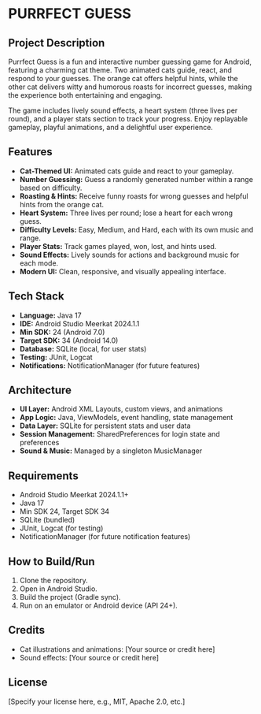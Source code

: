 # PURRFECT GUESS

## Project Description
Purrfect Guess is a fun and interactive number guessing game for Android, featuring a charming cat theme. Two animated cats guide, react, and respond to your guesses. The orange cat offers helpful hints, while the other cat delivers witty and humorous roasts for incorrect guesses, making the experience both entertaining and engaging.

The game includes lively sound effects, a heart system (three lives per round), and a player stats section to track your progress. Enjoy replayable gameplay, playful animations, and a delightful user experience.

## Features
- **Cat-Themed UI:** Animated cats guide and react to your gameplay.
- **Number Guessing:** Guess a randomly generated number within a range based on difficulty.
- **Roasting & Hints:** Receive funny roasts for wrong guesses and helpful hints from the orange cat.
- **Heart System:** Three lives per round; lose a heart for each wrong guess.
- **Difficulty Levels:** Easy, Medium, and Hard, each with its own music and range.
- **Player Stats:** Track games played, won, lost, and hints used.
- **Sound Effects:** Lively sounds for actions and background music for each mode.
- **Modern UI:** Clean, responsive, and visually appealing interface.

## Tech Stack
- **Language:** Java 17
- **IDE:** Android Studio Meerkat 2024.1.1
- **Min SDK:** 24 (Android 7.0)
- **Target SDK:** 34 (Android 14.0)
- **Database:** SQLite (local, for user stats)
- **Testing:** JUnit, Logcat
- **Notifications:** NotificationManager (for future features)

## Architecture
- **UI Layer:** Android XML Layouts, custom views, and animations
- **App Logic:** Java, ViewModels, event handling, state management
- **Data Layer:** SQLite for persistent stats and user data
- **Session Management:** SharedPreferences for login state and preferences
- **Sound & Music:** Managed by a singleton MusicManager

## Requirements
- Android Studio Meerkat 2024.1.1+
- Java 17
- Min SDK 24, Target SDK 34
- SQLite (bundled)
- JUnit, Logcat (for testing)
- NotificationManager (for future notification features)

## How to Build/Run
1. Clone the repository.
2. Open in Android Studio.
3. Build the project (Gradle sync).
4. Run on an emulator or Android device (API 24+).

## Credits
- Cat illustrations and animations: [Your source or credit here]
- Sound effects: [Your source or credit here]

## License
[Specify your license here, e.g., MIT, Apache 2.0, etc.] 